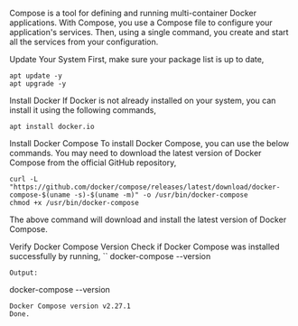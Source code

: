 Compose is a tool for defining and running multi-container Docker applications. With Compose, you use a Compose file to configure your application's services. Then, using a single command, you create and start all the services from your configuration.

Update Your System
First, make sure your package list is up to date,
```
apt update -y
apt upgrade -y
```
Install Docker
If Docker is not already installed on your system, you can install it using the following commands,
```
apt install docker.io
```
Install Docker Compose
To install Docker Compose, you can use the below commands. You may need to download the latest version of Docker Compose from the official GitHub repository,
```
curl -L "https://github.com/docker/compose/releases/latest/download/docker-compose-$(uname -s)-$(uname -m)" -o /usr/bin/docker-compose
chmod +x /usr/bin/docker-compose
```
The above command will download and install the latest version of Docker Compose.

Verify Docker Compose Version
Check if Docker Compose was installed successfully by running,
``
docker-compose --version
```
Output:
```
docker-compose --version
```
Docker Compose version v2.27.1
Done.
